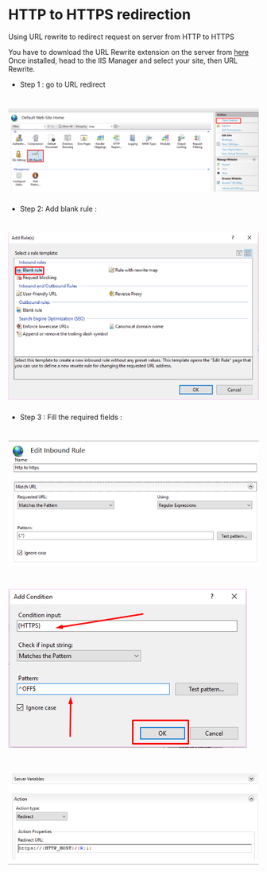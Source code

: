 # HTTP to HTTPS redirection
Using URL rewrite to redirect request on server from HTTP to HTTPS 

You have to download the URL Rewrite extension on the server from [here](https://www.iis.net/downloads/microsoft/url-rewrite)
Once installed, head to the IIS Manager and select your site, then URL Rewrite.

- Step 1 :
go to URL redirect 
# ![Backup](https://github.com/MeenakshiBalekar/HTTPtoHTTPSredirect/blob/main/Attachments/1.png)
 

- Step 2:
Add blank rule :
# ![Backup](https://github.com/MeenakshiBalekar/HTTPtoHTTPSredirect/blob/main/Attachments/2.png )

- Step 3 :
Fill the required fields :

# ![Backup](https://github.com/MeenakshiBalekar/HTTPtoHTTPSredirect/blob/main/Attachments/3.png)

# ![Backup](https://github.com/MeenakshiBalekar/HTTPtoHTTPSredirect/blob/main/Attachments/4.png)

# ![Backup](https://github.com/MeenakshiBalekar/HTTPtoHTTPSredirect/blob/main/Attachments/5.png)
